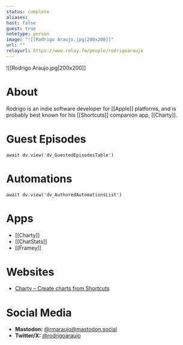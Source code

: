 ```yaml
---
status: complete
aliases: 
host: false
guest: true
notetype: person
image: "![[Rodrigo Araujo.jpg|200x200]]"
url: ""
relayurl: https://www.relay.fm/people/rodrigoaraujo
---
```


![[Rodrigo Araujo.jpg|200x200]]

# About
Rodrigo is an indie software developer for [[Apple]] platforms, and is probably best known for his [[Shortcuts]] companion app, [[Charty]].

# Guest Episodes
```dataviewjs
await dv.view('dv_GuestedEpisodesTable')
```
# Automations
```dataviewjs
await dv.view('dv_AuthoredAutomationsList')
```

# Apps
- [[Charty]]
- [[ChatStats]]
- [[Framey]]

# Websites
- [Charty – Create charts from Shortcuts](https://chartyios.app)

# Social Media
- **Mastodon:** [@rmaraujo@mastodon.social](https://mastodon.social/@rmaraujo)
- **Twitter/X:** [@rodrigoaraujo](https://twitter.com/rodrigoaraujo)